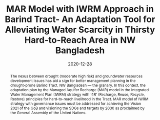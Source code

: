 ---
title: 'MAR Model with IWRM Approach in Barind Tract- An Adaptation Tool for Alleviating Water Scarcity in Thirsty Hard-to-Reach Area in NW Bangladesh'

authors:
  - admin
  
# author_notes:
#   - 'Equal contribution'
#   - 'Equal contribution'

date: '2020-12-28'
doi: ''

# Schedule page publish date (NOT publication's date).
publishDate: '2017-01-01'

# Publication type.
# Legend: 0 = Uncategorized; 1 = Conference paper; 2 = Journal article;
# 3 = Preprint / Working Paper; 4 = Report; 5 = Book; 6 = Book section;
# 7 = Thesis; 8 = Patent
publication_types: ['1']

# Publication name and optional abbreviated publication name.
publication: In *BAPA-BEN 4th International Conference on Bangladesh Environment*
publication_short: In *ICBEN-4*

abstract: The nexus between drought (moderate high risk) and groundwater resources development issues has aid a sign for better management planning in the drought-prone Barind Tract, NW Bangladesh — the granary. In this context, the adaptation plan by the Managed Aquifer Recharge (MAR) model in the Integrated Water Management Plan (IWRM) strategy with '4R' (Recharge, Reuse, Recycle, Restore) principles for hard-to-reach livelihood in the Tract. MAR model of IWRM strategy with governance issues must be addressed for achieving the Vision 2021 of the GoB and visioning the SDGs and targets by 2030 as proclaimed by the General Assembly of the United Nations.

# Summary. An optional shortened abstract.
summary: MAR Model with IWRM Approach in Barind Tract.

tags:
  - Barind
  - MAR
  - RWH
  - IWRM
  - Governance
  - Barind Tract


# Display this page in the Featured widget?
featured: false

# Custom links (uncomment lines below)
links:
- name: Custom Link
  url: https://www.researchgate.net/publication/363693598_MAR_Model_with_IWRM_Approach_in_Barind_Tract_An_Adaptation_Tool_for_Alleviating_Water_Scarcity_in_Thirsty_Hard-to-Reach_Area_in_NW_Bangladesh

# url_pdf: https://drive.google.com/file/d/17nCzXMD58dIRnAE5MLz4xk8XIvvrAtQG/view?usp=sharing
# url_code: ''
# url_dataset: ''
# url_poster: ''
# url_project: ''
# url_slides: ''
# url_source: 'https://www.bapa.org.bd/prog2020/'
# url_video: 'https://youtu.be/0ofxHscv3Hg'

# Featured image
# To use, add an image named `featured.jpg/png` to your page's folder.
# image:
#   caption: 'Image credit: [**DASCOH**](#)'
#   focal_point: ''
#   preview_only: false

# Associated Projects (optional).
#   Associate this publication with one or more of your projects.
#   Simply enter your project's folder or file name without extension.
#   E.g. `internal-project` references `content/project/internal-project/index.md`.
#   Otherwise, set `projects: []`.
projects: []

# Slides (optional).
#   Associate this publication with Markdown slides.
#   Simply enter your slide deck's filename without extension.
#   E.g. `slides: "example"` references `content/slides/example/index.md`.
#   Otherwise, set `slides: ""`.
slides:
---